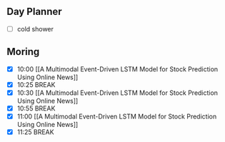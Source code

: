 ## Day Planner
- [ ] cold shower
## Moring
- [x] 10:00 [[A Multimodal Event-Driven LSTM Model for Stock Prediction Using Online News]]
- [x] 10:25 BREAK
- [x] 10:30 [[A Multimodal Event-Driven LSTM Model for Stock Prediction Using Online News]]
- [x] 10:55 BREAK
- [x] 11:00 [[A Multimodal Event-Driven LSTM Model for Stock Prediction Using Online News]]
- [x] 11:25 BREAK